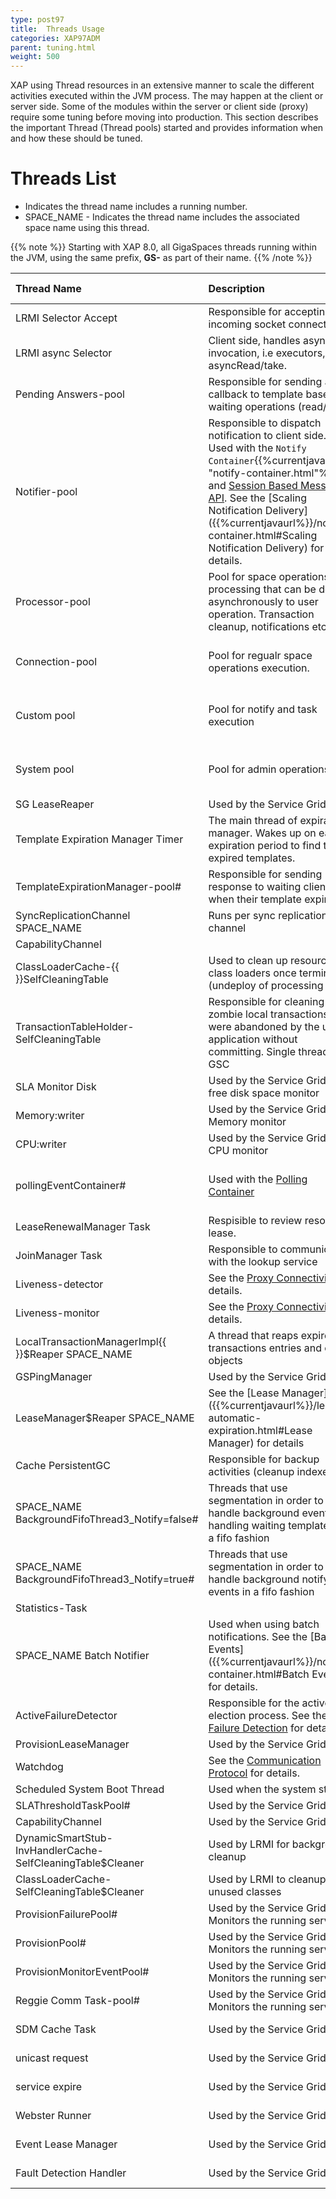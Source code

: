 ```yaml
---
type: post97
title:  Threads Usage
categories: XAP97ADM
parent: tuning.html
weight: 500
---
```





XAP using Thread resources in an extensive manner to scale the different activities executed within the JVM process. The may happen at the client or server side. Some of the modules within the server or client side (proxy) require some tuning before moving into production. This section describes the important Thread (Thread pools) started and provides information when and how these should be tuned.

# Threads List

- Indicates the thread name includes a running number.
- SPACE_NAME - Indicates the thread name includes the associated space name using this thread.

{{% note %}}
Starting with XAP 8.0, all GigaSpaces threads running within the JVM, using the same prefix, **GS-** as part of their name.
{{% /note %}}


| Thread Name | Description | Configuration Parameters | Client{{<wbr>}}Server|
|:------------|:------------|:-------------------------|:-------------|
|LRMI Selector Accept |Responsible for accepting incoming socket connections. |Single Thread|Server|
|LRMI async Selector  |Client side, handles async invocation, i.e executors, asyncRead/take. |4 Threads|Server|
|Pending Answers-pool |Responsible for sending a callback to template based waiting  operations (read/take). |space-config.engine.min_threads<br>space-config.engine.max_threads|Server|
|Notifier-pool        |Responsible to dispatch notification to client side. Used with the `Notify Container`{{%currentjavanet "notify-container.html"%}} and [Session Based Messaging API]({{%currentjavaurl%}}/session-based-messaging-api.html). See the [Scaling Notification Delivery]({{%currentjavaurl%}}/notify-container.html#Scaling Notification Delivery) for details.| space-config.engine.notify_min_threads<br>space-config.engine.notify_max_threads| Server|
|Processor-pool       |Pool for space operations post processing that can be done asynchronously to user operation. Transaction cleanup, notifications etc.  |space-config.engine.min_threads<br>space-config.engine.max_threads |Server|
|Connection-pool      |Pool for regualr space operations execution.  |com.gs.transport_protocol.lrmi.max-threads <br> com.gs.transport_protocol.lrmi.min-threads |Server|
|Custom pool          |Pool for notify and task execution  |com.gs.transport_protocol.lrmi.custom.<br>threadpool.min-threads<br>com.gs.transport_protocol.lrmi.custom.<br>threadpool.max-threads |Server|
|System pool          |Pool for admin operations           |com.gs.transport_protocol.lrmi.system-priority.threadpool.min-threads<br>com.gs.transport_protocol.lrmi.system-priority.threadpool.max-threads |Server|
|SG LeaseReaper       | Used by the Service Grid | Single Thread |Server|
|Template Expiration Manager Timer | The main thread of expiration manager. Wakes up on each expiration period to find the expired templates. | Single Thread per space | Server|
|TemplateExpirationManager-pool#|Responsible for sending response to waiting client when their template expires.| 16 threads max per space |Server|
|SyncReplicationChannel SPACE_NAME|Runs per sync replication channel |Dynamically adjusted|Server|
|CapabilityChannel  |  |  |Server|
|ClassLoaderCache-{{<wbr>}}SelfCleaningTable |Used to clean up resources of class loaders once terminated (undeploy of processing unit) |Single Thread|Server|
|TransactionTableHolder-SelfCleaningTable | Responsible for cleaning zombie local transactions that were abandoned by the user application without committing. Single thread per GSC |Single Thread per space |Server|
|SLA Monitor Disk|Used by the Service Grid. SLA free disk space monitor|Single Thread|Server|
|Memory:writer|Used by the Service Grid. SLA Memory monitor|Single Thread|Server| 
|CPU:writer|Used by the Service Grid. SLA CPU monitor |Single Thread|Server|
|pollingEventContainer#|Used with the [Polling Container]({{%currentjavaurl%}}/polling-container.html) | See the [Concurrent Consumers]({{%currentjavaurl%}}/polling-container.html#Concurrent Consumers)|Client|
|LeaseRenewalManager Task| Respisible to review resource lease.|One per resource|Client|
|JoinManager Task| Responsible to communicate with the lookup service|Single thread per client proxy| Client|
|Liveness-detector| See the [Proxy Connectivity](./tuning-proxy-connectivity.html) for details.|Single thread per client proxy|Client|
|Liveness-monitor| See the [Proxy Connectivity](./tuning-proxy-connectivity.html) for details.| Single thread per client proxy|Client|
|LocalTransactionManagerImpl{{<wbr>}}$Reaper SPACE_NAME | A thread that reaps expired transactions entries and other objects| Single thread per space | Server|
|GSPingManager| Used by the Service Grid| |Server|
|LeaseManager$Reaper SPACE_NAME |See the [Lease Manager]({{%currentjavaurl%}}/leases-automatic-expiration.html#Lease Manager) for details |Single Thread per space| Server|
|Cache PersistentGC|Responsible for backup activities (cleanup indexes)|Single Thread per space|Server|
|SPACE_NAME BackgroundFifoThread3_Notify=false#|Threads that use segmentation in order to handle background events like handling waiting templates in a fifo fashion | Thread pool per space|Server|
|SPACE_NAME BackgroundFifoThread3_Notify=true#|Threads that use segmentation in order to handle background notify events  in a fifo fashion|Thread pool per space|Server|
|Statistics-Task| | | Server|
|SPACE_NAME Batch Notifier|Used when using batch notifications. See the [Batch Events]({{%currentjavaurl%}}/notify-container.html#Batch Events) for details.|Single Thread per space|Server|
|ActiveFailureDetector| Responsible for the active election process. See the [Failure Detection](./troubleshooting-failure-detection.html) for details.|Single Thread|Server|
|ProvisionLeaseManager|Used by the Service Grid|Single Thread|Server|
|Watchdog|See the [Communication Protocol](./tuning-communication-protocol.html) for details. |Single Thread per proxy|Client|
|Scheduled System Boot Thread|Used when the system starts|Single Thread| Server|
|SLAThresholdTaskPool#|Used by the Service Grid|Single Thread| Server|
|CapabilityChannel|Used by the Service Grid|Single Thread| Server|
|DynamicSmartStub-InvHandlerCache-SelfCleaningTable$Cleaner|Used by LRMI for background cleanup|Single Thread|Server|
|ClassLoaderCache-SelfCleaningTable$Cleaner|Used by LRMI to cleanup unused classes|Single Thread|Server|
|ProvisionFailurePool#|Used by the Service Grid. Monitors the running services| |Server - GSM|
|ProvisionPool#|Used by the Service Grid. Monitors the running services| |Server - GSM|
|ProvisionMonitorEventPool#|Used by the Service Grid. Monitors the running services| |Server - GSM|
|Reggie Comm Task-pool#|Used by the Service Grid. Monitors the running services| |Server - GSM|
|SDM Cache Task|Used by the Service Grid.| |Server - GSM|
|unicast request|Used by the Service Grid.| |Server - GSM|
|service expire|Used by the Service Grid.| |Server - GSM|
|Webster Runner|Used by the Service Grid.| |Server - GSM|
|Event Lease Manager|Used by the Service Grid.| |Server - GSM|
|Fault Detection Handler|Used by the Service Grid.| |Server - GSM|
